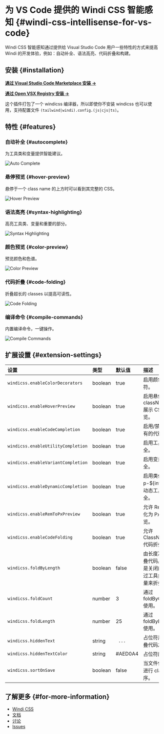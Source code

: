 <Logo name="vscode" class="logo-float-xl"/>

# 为 VS Code 提供的 Windi CSS 智能感知 {#windi-css-intellisense-for-vs-code}

<PackageInfo name="windicss-intellisense" :hideNpm="true" author="voorjaar" />

Windi CSS 智能感知通过提供给 Visual Studio Code 用户一些特性的方式来提高 Windi 的开发体验，例如：自动补全、语法高亮、代码折叠和构建。

## 安装 {#installation}

**[通过 Visual Studio Code Marketplace 安装 →](https://marketplace.visualstudio.com/items?itemName=voorjaar.windicss-intellisense)**

**[通过 Open VSX Registry 安装 →](https://open-vsx.org/extension/voorjaar/windicss-intellisense)**

这个插件打包了一个 windicss 编译器，所以即使你不安装 windicss 也可以使用，支持配置文件 `(tailwind|windi).config.(js|cjs|ts)`。

## 特性 {#features}

### 自动补全 {#autocomplete}

为工具类和变量提供智能建议。

<img src="https://raw.githubusercontent.com/windicss/windicss-intellisense/main/screenshots/completion.png" alt="Auto Complete"/>

### 悬停预览 {#hover-preview}

悬停于一个 class name 的上方时可以看到其完整的 CSS。

<img src="https://raw.githubusercontent.com/windicss/windicss-intellisense/main/screenshots/hover.png" alt="Hover Preview"/>

### 语法高亮 {#syntax-highlighting}

高亮工具类、变量和重要的部分。

<img src="https://raw.githubusercontent.com/windicss/windicss-intellisense/main/screenshots/highlight.png" alt="Syntax Highlighting"/>

### 颜色预览 {#color-preview}

预览颜色和色谱。

<img src="https://raw.githubusercontent.com/windicss/windicss-intellisense/main/screenshots/color.png" alt="Color Preview"/>

### 代码折叠 {#code-folding}

折叠超长的 classes 以提高可读性。

<img src="https://raw.githubusercontent.com/windicss/windicss-intellisense/main/screenshots/highlight.png" alt="Code Folding"/>

### 编译命令 {#compile-commands}

内置编译命令，一键操作。

<img src="https://raw.githubusercontent.com/windicss/windicss-intellisense/main/screenshots/commands.png" alt="Compile Commands"/>

## 扩展设置 {#extension-settings}

| 设置                               | 类型    | 默认值   | 描述                                                       |
| :--------------------------------- | :------ | :------- | :--------------------------------------------------------- |
| `windicss.enableColorDecorators`   | boolean | true     | 启用颜色修饰符。                                           |
| `windicss.enableHoverPreview`      | boolean | true     | 启用悬停 className 展示 CSS 预览。                         |
| `windicss.enableCodeCompletion`    | boolean | true     | 启用/禁用所有的代码补全                                    |
| `windicss.enableUtilityCompletion` | boolean | true     | 启用工具类补全。                                           |
| `windicss.enableVariantCompletion` | boolean | true     | 启用变量补全。                                             |
| `windicss.enableDynamicCompletion` | boolean | true     | 启用类似于 p-${int}. 的动态工具类补全。                    |
| `windicss.enableRemToPxPreview`    | boolean | true     | 允许 Rem 转化为 Px 预览。                                  |
| `windicss.enableCodeFolding`       | boolean | true     | 允许 ClassNames 代码折叠。                                 |
| `windicss.foldByLength`            | boolean | false    | 由长度决定折叠代码。默认是关闭的，通过工具类的数量来折叠。 |
| `windicss.foldCount`               | number  | 3        | 通过 foldByCount 使用。                                    |
| `windicss.foldLength`              | number  | 25       | 通过 foldByLength 使用。                                   |
| `windicss.hiddenText`              | string  | ` ...`   | 占位符用于折叠代码之时。                                   |
| `windicss.hiddenTextColor`         | string  | \#AED0A4 | 占位符颜色。                                               |
| `windicss.sortOnSave`              | boolean | false    | 当文件保存时进行 class 排序。                              |

## 了解更多 {#for-more-information}

* [Windi CSS](https://github.com/windicss/windicss)
* [文档](https://windicss.org)
* [讨论](https://github.com/windicss/windicss/discussions)
* [Issues](https://github.com/windicss/windicss-intellisense/issues)
